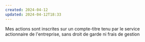 ```yaml
---
created: 2024-04-12
updated: 2024-04-12T18:33
---
```

Mes actions sont inscrites sur un compte-titre tenu par le service actionnaire de l'entreprise, sans droit de garde ni frais de gestion 
